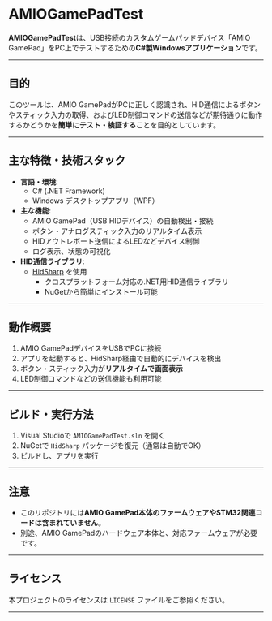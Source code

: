 # AMIOGamePadTest

**AMIOGamePadTest**は、USB接続のカスタムゲームパッドデバイス「AMIO GamePad」をPC上でテストするための**C#製Windowsアプリケーション**です。

---

## 目的

このツールは、AMIO GamePadがPCに正しく認識され、HID通信によるボタンやスティック入力の取得、およびLED制御コマンドの送信などが期待通りに動作するかどうかを**簡単にテスト・検証する**ことを目的としています。

---

## 主な特徴・技術スタック

- **言語・環境**:  
  - C# (.NET Framework)
  - Windows デスクトップアプリ（WPF）
- **主な機能**:
  - AMIO GamePad（USB HIDデバイス）の自動検出・接続
  - ボタン・アナログスティック入力のリアルタイム表示
  - HIDアウトレポート送信によるLEDなどデバイス制御
  - ログ表示、状態の可視化
- **HID通信ライブラリ**:
  - [HidSharp](https://github.com/mikeobrien/HidSharp) を使用  
    - クロスプラットフォーム対応の.NET用HID通信ライブラリ
    - NuGetから簡単にインストール可能

---

## 動作概要

1. AMIO GamePadデバイスをUSBでPCに接続
2. アプリを起動すると、HidSharp経由で自動的にデバイスを検出
3. ボタン・スティック入力が**リアルタイムで画面表示**
4. LED制御コマンドなどの送信機能も利用可能

---

## ビルド・実行方法

1. Visual Studioで `AMIOGamePadTest.sln` を開く
2. NuGetで `HidSharp` パッケージを復元（通常は自動でOK）
3. ビルドし、アプリを実行

---

## 注意

- このリポジトリには**AMIO GamePad本体のファームウェアやSTM32関連コードは含まれていません**。
- 別途、AMIO GamePadのハードウェア本体と、対応ファームウェアが必要です。

---

## ライセンス

本プロジェクトのライセンスは `LICENSE` ファイルをご参照ください。

---
